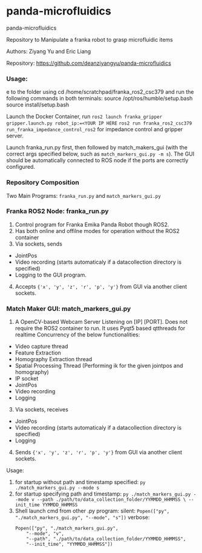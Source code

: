 # panda-microfluidics
panda-microfluidics

Repository to Manipulate a franka robot to grasp microfluidic items 

Authors: Ziyang Yu and Eric Liang

Repository: https://github.com/deanziyangyu/panda-microfluidics

### Usage:

e to the folder using cd /home/scratchpad/franka_ros2_csc379 and run the following
commands in both terminals:
source /opt/ros/humble/setup.bash
source install/setup.bash


Launch the Docker Container, run
`ros2 launch franka_gripper gripper.launch.py robot_ip:=<YOUR IP HERE`
`ros2 run franka_ros2_csc379 run_franka_impedance_control_ros2`
for impedance control and gripper server.

Launch franka_run.py first, then followed by match_makers_gui (with the correct args specified below, such as `match_markers_gui.py -m s`). The GUI should be automatically connected to ROS node if the ports are correctly configured.

### Repository Composition

Two Main Programs: `franka_run.py` and `match_markers_gui.py`

### Franka ROS2 Node: franka_run.py

1. Control program for Franka Emika Panda Robot though ROS2.
2. Has both online and offilne modes for operation without the ROS2 container
3. Via sockets, sends
- JointPos
- Video recording (starts automaticaly if a datacollection directory is specified)
- Logging
to the GUI program.
4. Accepts `{'x', 'y', 'z', 'r', 'p', 'y'}` from GUI via another client sockets.


### Match Maker GUI: match_markers_gui.py

1. A OpenCV-based Webcam Server Listening on [IP] [PORT]. Does not require the ROS2 container to run.
It uses Pyqt5 based qtthreads for realtime Concurrency of the below functionalities:
- Video capture thread
- Feature Extraction
- Homography Extraction thread
- Spatial Processing Thread (Performing ik for the given jointpos and homography)
- IP socket
- JointPos
- Video recording
- Logging
3. Via sockets, receives
- JointPos
- Video recording (starts automaticaly if a datacollection directory is specified)
- Logging
4. Sends `{'x', 'y', 'z', 'r', 'p', 'y'}` from GUI via another client sockets.

Usage:
1. for startup without path and timestamp specified:
        `py ./match_markers_gui.py --mode s`
2. for startup specifying path and timestamp:
        ```
        py ./match_markers_gui.py --mode v --path ./path/to/data_collection_folder/YYMMDD_HHMMSS \
            --init_time YYMMDD_HHMMSS
        ```
3. Shell launch cmd from other .py program:
    silent:  `Popen(["py", "./match_markers_gui.py", "--mode", "s"])`
    verbose: 
    ```
    Popen(["py", "./match_markers_gui.py",
        "--mode", "v",
        "--path", "./path/to/data_collection_folder/YYMMDD_HHMMSS",
        "--init_time", "YYMMDD_HHMMSS"])
    ```

